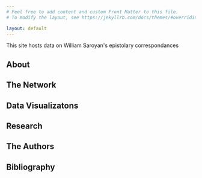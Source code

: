 ```yaml
---
# Feel free to add content and custom Front Matter to this file.
# To modify the layout, see https://jekyllrb.com/docs/themes/#overriding-theme-defaults

layout: default
---
```

<title>William Saroyan Epistolary Ego Network</title>

<p>This site hosts data on William Saroyan's epistolary correspondances</p>

<h2>About</h2>
<h2>The Network</h2>
<h2>Data Visualizatons</h2>
<h2>Research</h2>
<h2>The Authors</h2>
<h2>Bibliography</h2>
